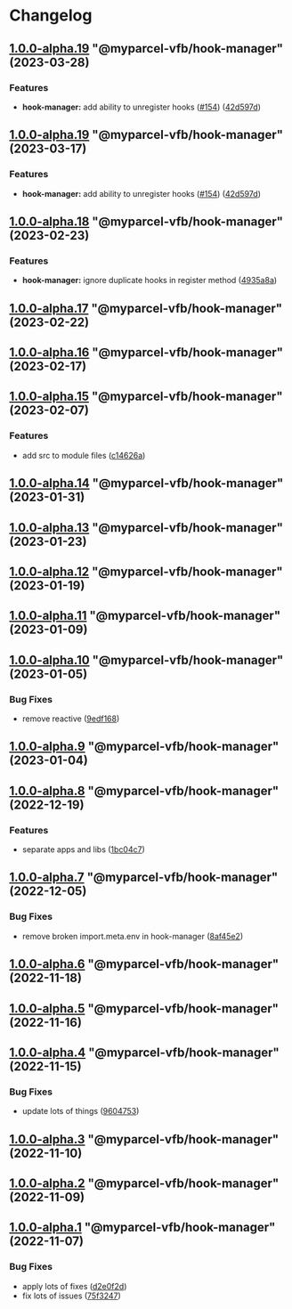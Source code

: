 # Changelog

<!-- MONODEPLOY:BELOW -->

## [1.0.0-alpha.19](https://github/myparcelnl/vue-form-builder/compare/@myparcel-vfb/hook-manager@1.0.0-alpha.18...@myparcel-vfb/hook-manager@1.0.0-alpha.19) "@myparcel-vfb/hook-manager" (2023-03-28)


### Features

* **hook-manager:** add ability to unregister hooks ([#154](https://github/myparcelnl/vue-form-builder/issues/154)) ([42d597d](https://github/myparcelnl/vue-form-builder/commit/42d597d7cc9965da27bcaef5b13e2c165b8f2a4d))




## [1.0.0-alpha.19](https://github/myparcelnl/vue-form-builder/compare/@myparcel-vfb/hook-manager@1.0.0-alpha.18...@myparcel-vfb/hook-manager@1.0.0-alpha.19) "@myparcel-vfb/hook-manager" (2023-03-17)

### Features

- **hook-manager:** add ability to unregister hooks ([#154](https://github/myparcelnl/vue-form-builder/issues/154)) ([42d597d](https://github/myparcelnl/vue-form-builder/commit/42d597d7cc9965da27bcaef5b13e2c165b8f2a4d))

## [1.0.0-alpha.18](https://github/myparcelnl/vue-form-builder/compare/@myparcel-vfb/hook-manager@1.0.0-alpha.17...@myparcel-vfb/hook-manager@1.0.0-alpha.18) "@myparcel-vfb/hook-manager" (2023-02-23)

### Features

- **hook-manager:** ignore duplicate hooks in register method ([4935a8a](https://github/myparcelnl/vue-form-builder/commit/4935a8ae99d0fb631ab27d8da7455645de5dfd73))

## [1.0.0-alpha.17](https://github/myparcelnl/vue-form-builder/compare/@myparcel-vfb/hook-manager@1.0.0-alpha.16...@myparcel-vfb/hook-manager@1.0.0-alpha.17) "@myparcel-vfb/hook-manager" (2023-02-22)

## [1.0.0-alpha.16](https://github/myparcelnl/vue-form-builder/compare/@myparcel-vfb/hook-manager@1.0.0-alpha.15...@myparcel-vfb/hook-manager@1.0.0-alpha.16) "@myparcel-vfb/hook-manager" (2023-02-17)

## [1.0.0-alpha.15](https://github/myparcelnl/vue-form-builder/compare/@myparcel-vfb/hook-manager@1.0.0-alpha.14...@myparcel-vfb/hook-manager@1.0.0-alpha.15) "@myparcel-vfb/hook-manager" (2023-02-07)

### Features

- add src to module files ([c14626a](https://github/myparcelnl/vue-form-builder/commit/c14626a2ab1c98464611f83978575a2ce84c53a2))

## [1.0.0-alpha.14](https://github/myparcelnl/vue-form-builder/compare/@myparcel-vfb/hook-manager@1.0.0-alpha.13...@myparcel-vfb/hook-manager@1.0.0-alpha.14) "@myparcel-vfb/hook-manager" (2023-01-31)

## [1.0.0-alpha.13](https://github/myparcelnl/vue-form-builder/compare/@myparcel-vfb/hook-manager@1.0.0-alpha.12...@myparcel-vfb/hook-manager@1.0.0-alpha.13) "@myparcel-vfb/hook-manager" (2023-01-23)

## [1.0.0-alpha.12](https://github/myparcelnl/vue-form-builder/compare/@myparcel-vfb/hook-manager@1.0.0-alpha.11...@myparcel-vfb/hook-manager@1.0.0-alpha.12) "@myparcel-vfb/hook-manager" (2023-01-19)

## [1.0.0-alpha.11](https://github/myparcelnl/vue-form-builder/compare/@myparcel-vfb/hook-manager@1.0.0-alpha.10...@myparcel-vfb/hook-manager@1.0.0-alpha.11) "@myparcel-vfb/hook-manager" (2023-01-09)

## [1.0.0-alpha.10](https://github/myparcelnl/vue-form-builder/compare/@myparcel-vfb/hook-manager@1.0.0-alpha.9...@myparcel-vfb/hook-manager@1.0.0-alpha.10) "@myparcel-vfb/hook-manager" (2023-01-05)

### Bug Fixes

- remove reactive ([9edf168](https://github/myparcelnl/vue-form-builder/commit/9edf168e5499a6d129e5dcaac818c4e3fc1bce99))

## [1.0.0-alpha.9](https://github/myparcelnl/vue-form-builder/compare/@myparcel-vfb/hook-manager@1.0.0-alpha.8...@myparcel-vfb/hook-manager@1.0.0-alpha.9) "@myparcel-vfb/hook-manager" (2023-01-04)

## [1.0.0-alpha.8](https://github/myparcelnl/vue-form-builder/compare/@myparcel-vfb/hook-manager@1.0.0-alpha.7...@myparcel-vfb/hook-manager@1.0.0-alpha.8) "@myparcel-vfb/hook-manager" (2022-12-19)

### Features

- separate apps and libs ([1bc04c7](https://github/myparcelnl/vue-form-builder/commit/1bc04c7625e0036bb3d72c40f471902e8232ce71))

## [1.0.0-alpha.7](https://github/myparcelnl/vue-form-builder/compare/@myparcel-vfb/hook-manager@1.0.0-alpha.6...@myparcel-vfb/hook-manager@1.0.0-alpha.7) "@myparcel-vfb/hook-manager" (2022-12-05)

### Bug Fixes

- remove broken import.meta.env in hook-manager ([8af45e2](https://github/myparcelnl/vue-form-builder/commit/8af45e26c3a2651ca01ff2bbc094b0efe471ba1e))

## [1.0.0-alpha.6](https://github/myparcelnl/vue-form-builder/compare/@myparcel-vfb/hook-manager@1.0.0-alpha.5...@myparcel-vfb/hook-manager@1.0.0-alpha.6) "@myparcel-vfb/hook-manager" (2022-11-18)

## [1.0.0-alpha.5](https://github/myparcelnl/vue-form-builder/compare/@myparcel-vfb/hook-manager@1.0.0-alpha.4...@myparcel-vfb/hook-manager@1.0.0-alpha.5) "@myparcel-vfb/hook-manager" (2022-11-16)

## [1.0.0-alpha.4](https://github/myparcelnl/vue-form-builder/compare/@myparcel-vfb/hook-manager@1.0.0-alpha.3...@myparcel-vfb/hook-manager@1.0.0-alpha.4) "@myparcel-vfb/hook-manager" (2022-11-15)

### Bug Fixes

- update lots of things ([9604753](https://github/myparcelnl/vue-form-builder/commit/960475357653bc8aaae8f9d1cfd9d2cdba6f2f8b))

## [1.0.0-alpha.3](https://github/myparcelnl/vue-form-builder/compare/@myparcel-vfb/hook-manager@1.0.0-alpha.2...@myparcel-vfb/hook-manager@1.0.0-alpha.3) "@myparcel-vfb/hook-manager" (2022-11-10)

## [1.0.0-alpha.2](https://github/myparcelnl/vue-form-builder/compare/@myparcel-vfb/hook-manager@1.0.0-alpha.1...@myparcel-vfb/hook-manager@1.0.0-alpha.2) "@myparcel-vfb/hook-manager" (2022-11-09)

## [1.0.0-alpha.1](https://github/myparcelnl/vue-form-builder/compare/@myparcel-vfb/hook-manager@1.0.0-alpha.0...@myparcel-vfb/hook-manager@1.0.0-alpha.1) "@myparcel-vfb/hook-manager" (2022-11-07)

### Bug Fixes

- apply lots of fixes ([d2e0f2d](https://github/myparcelnl/vue-form-builder/commit/d2e0f2d195b354b0ba4a58a20e0f5536d4e28746))
- fix lots of issues ([75f3247](https://github/myparcelnl/vue-form-builder/commit/75f32478a10ae584af9edeaa1aae986befb524e7))
